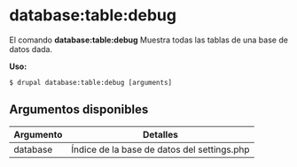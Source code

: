 # database:table:debug
El comando **database:table:debug** Muestra todas las tablas de una base de datos dada.

**Uso:**
```
$ drupal database:table:debug [arguments] 
```

## Argumentos disponibles
Argumento | Detalles
---------|-------------
database | Índice de la base de datos del settings.php
